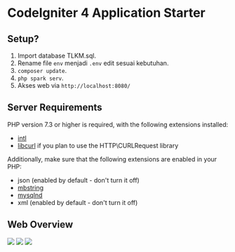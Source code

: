 # CodeIgniter 4 Application Starter

## Setup?
1. Import database TLKM.sql.
2. Rename file `env` menjadi `.env` edit sesuai kebutuhan.
3. `composer update`.
4. `php spark serv`.
5. Akses web via `http://localhost:8080/`

## Server Requirements

PHP version 7.3 or higher is required, with the following extensions installed:

- [intl](http://php.net/manual/en/intl.requirements.php)
- [libcurl](http://php.net/manual/en/curl.requirements.php) if you plan to use the HTTP\CURLRequest library

Additionally, make sure that the following extensions are enabled in your PHP:

- json (enabled by default - don't turn it off)
- [mbstring](http://php.net/manual/en/mbstring.installation.php)
- [mysqlnd](http://php.net/manual/en/mysqlnd.install.php)
- xml (enabled by default - don't turn it off)

## Web Overview
![](https://github.com/jazuly/tlkm_Jazuly/public/images/ss1.png)
![](https://github.com/jazuly/tlkm_Jazuly/public/images/ss2.png)
![](https://github.com/jazuly/tlkm_Jazuly/public/images/ss3.png)

